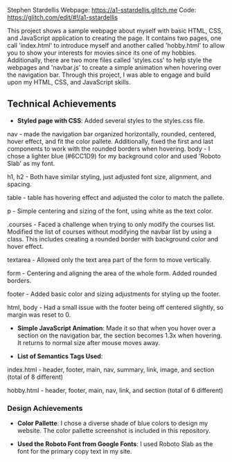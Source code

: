 Stephen Stardellis Webpage: https://a1-sstardellis.glitch.me Code: https://glitch.com/edit/#!/a1-sstardellis

This project shows a sample webpage about myself with basic HTML, CSS, and JavaScript application to creating the page. 
It contains two pages, one call 'index.html' to introduce myself and another called 'hobby.html' to allow you to show your interests for movies since its one of my hobbies.
Additionally, there are two more files called 'styles.css' to help style the webpages and 'navbar.js' to create a simple animation when hovering over the navigation bar.
Through this project, I was able to engage and build upon my HTML, CSS, and JavaScript skills.

## Technical Achievements
- **Styled page with CSS**: Added several styles to the styles.css file.

nav - made the navigation bar organized horizontally, rounded, centered, hover effect, and fit the color pallete. Additionally, fixed the first and last components to work with the rounded borders when hovering.
body - I chose a lighter blue (#6CC1D9) for my background color and used 'Roboto Slab' as my font.

h1, h2 - Both have similar styling, just adjusted font size, alignment, and spacing.

table - table has hovering effect and adjusted the color to match the pallete.

p - Simple centering and sizing of the font, using white as the text color.

.courses - Faced a challenge when trying to only modify the courses list. Modified the list of courses without modifying the navbar list by using a class. This includes creating a rounded border with background color and hover effect.

textarea - Allowed only the text area part of the form to move vertically.

form - Centering and aligning the area of the whole form. Added rounded borders.

footer - Added basic color and sizing adjustments for styling up the footer.

html, body - Had a small issue with the footer being off centered slightly, so margin was reset to 0.

- **Simple JavaScript Animation**: Made it so that when you hover over a section on the navigation bar, the section becomes 1.3x when hovering. It returns to normal size after mouse moves away.

- **List of Semantics Tags Used**:

index.html - header, footer, main, nav, summary, link, image, and section (total of 8 different)

hobby.html - header, footer, main, nav, link, and section (total of 6 different)

### Design Achievements

- **Color Pallette**: I chose a diverse shade of blue colors to design my website. The color pallette screenshot is included in this repository.

- **Used the Roboto Font from Google Fonts**: I used Roboto Slab as the font for the primary copy text in my site.
